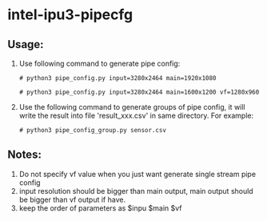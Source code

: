 # intel-ipu3-pipecfg
## Usage:
1. Use following command to generate pipe config:

    `# python3 pipe_config.py input=3280x2464 main=1920x1080`

    `# python3 pipe_config.py input=3280x2464 main=1600x1200 vf=1280x960`

2. Use the following command to generate groups of pipe config, it will write
   the result into file 'result_xxx.csv' in same directory.
   For example:

   `# python3 pipe_config_group.py sensor.csv`

## Notes:
1. Do not specify vf value when you just want generate single stream
   pipe config
2. input resolution should be bigger than main output, main output should be
   bigger than vf output if have.
3. keep the order of parameters as $inpu $main $vf
